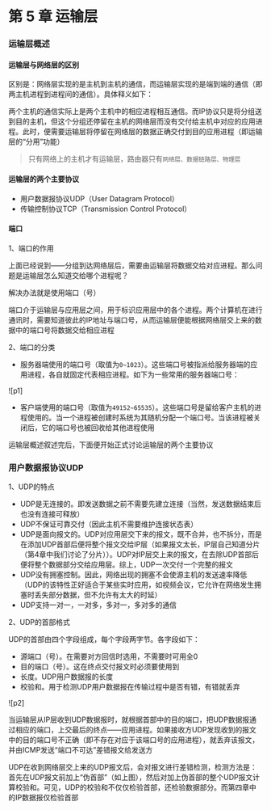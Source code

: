 # 第 5 章 运输层 #

### 运输层概述 ###

#### 运输层与网络层的区别 ####

区别是：网络层实现的是主机到主机的通信，而运输层实现的是端到端的通信（即两主机进程到进程间的通信）。具体释义如下：

两个主机的通信实际上是两个主机中的相应进程相互通信。而IP协议只是将分组送到目的主机，但这个分组还停留在主机的网络层而没有交付给主机中对应的应用进程。此时，便需要运输层将停留在网络层的数据正确交付到目的应用进程（即运输层的“分用”功能）

> 只有网络上的主机才有运输层，路由器只有`网络层、数据链路层、物理层`

#### 运输层的两个主要协议 ####

- 用户数据报协议UDP（User Datagram Protocol）
- 传输控制协议TCP（Transmission Control Protocol）

#### 端口 ####

1、端口的作用

上面已经说到——分组到达网络层后，需要由运输层将数据交给对应进程。那么问题是运输层怎么知道交给哪个进程呢？

解决办法就是使用端口（号）

端口介于运输层与应用层之间，用于标识应用层中的各个进程。两个计算机在进行通讯时，需要知道彼此的IP地址与端口号，从而运输层便能根据网络层交上来的数据中的端口号将数据交给相应进程

2、端口的分类

- 服务器端使用的端口号（取值为`0~1023`）。这些端口号被指派给服务器端的应用进程，各自就固定代表相应进程。如下为一些常用的服务器端口号：

![p1]

- 客户端使用的端口号（取值为`49152~65535`）。这些端口号是留给客户主机的进程使用的。当一个进程被创建时系统为其随机分配一个端口号。当该进程被关闭后，它的端口号也被回收给其他进程使用

运输层概述叙述完后，下面便开始正式讨论运输层的两个主要协议

### 用户数据报协议UDP ###

1、UDP的特点

- UDP是无连接的。即发送数据之前不需要先建立连接（当然，发送数据结束后也没有连接可释放）
- UDP不保证可靠交付（因此主机不需要维护连接状态表）
- UDP是面向报文的。UDP对应用层交下来的报文，既不合并，也不拆分，而是在添加UDP首部后便将整个报文交给IP层（如果报文太长，IP层自己知道分片（第4章中我们讨论了分片））。UDP对IP层交上来的报文，在去除UDP首部后便将整个数据部分交给应用层。综上，UDP一次交付一个完整的报文
- UDP没有拥塞控制。因此，网络出现的拥塞不会使源主机的发送速率降低（UDP的该特性正好适合于某些实时应用，如视频会议，它允许在网络发生拥塞时丢失部分数据，但不允许有太大的时延）
- UDP支持一对一，一对多，多对一，多对多的通信

2、UDP的首部格式

UDP的首部由四个字段组成，每个字段两字节。各字段如下：

- 源端口（号）。在需要对方回信时选用，不需要时可用全0
- 目的端口（号）。这在终点交付报文时必须要使用到
- 长度。UDP用户数据报的长度
- 校验和。用于检测UDP用户数据报在传输过程中是否有错，有错就丢弃

![p2]

当运输层从IP层收到UDP数据报时，就根据首部中的目的端口，把UDP数据报通过相应的端口，上交最后的终点——应用进程。如果接收方UDP发现收到的报文中的目的端口号不正确（即不存在对应于该端口号的应用进程），就丢弃该报文，并由ICMP发送“端口不可达”差错报文给发送方

UDP在收到网络层交上来的UDP报文后，会对报文进行差错检测，检测方法是：首先在UDP报文前加上“伪首部”（如上图），然后对加上伪首部的整个UDP报文计算校验和。可见，UDP的校验和不仅仅检验首部，还检验数据部分。而第四章中的IP数据报仅检验首部